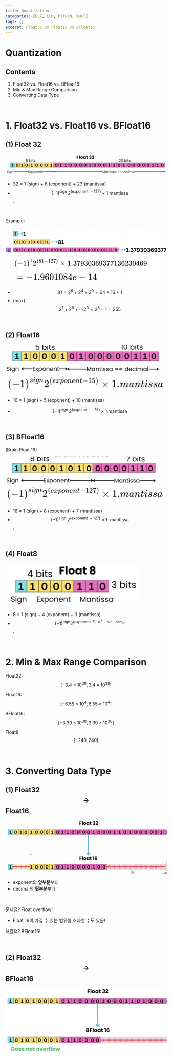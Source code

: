 ```yaml
---
title: Quantization
categories: [DLF, LLM, PYTHON, MULT]
tags: []
excerpt: Float32 vs Float16 vs BFloat16
---
```


<script src="https://cdn.mathjax.org/mathjax/latest/MathJax.js?config=TeX-AMS-MML_HTMLorMML" type="text/javascript"></script>

# Quantization

## Contents

1. Float32 vs. Float16 vs. BFloat16
2. Min & Max Range Comparison
3. Converting Data Type

<br>

# 1. Float32 vs. Float16 vs. BFloat16

## (1) Float 32

![figure2](/assets/img/llm/img496.png)

- 32 = 1 (sign) + 8 (exponent) + 23 (mantissa)
- $$(-1)^{\text {sign }} 2^{(\text {exponent }-127)} \times 1 \text {.mantissa }$$.

<br>

Example:

![figure2](/assets/img/llm/img497.png)

- $$81= 2^{6} + 2^4 + 2^0 = 64 + 16 +1$$
- (max): $$2^7 + 2^6+ \cdots 2^0 = 2^8-1 =255$$

<br>

## (2) Float16

![figure2](/assets/img/llm/img498.png)

- 16 = 1 (sign) + 5 (exponent) + 10 (mantissa)

- $$(-1)^{\text {sign }} 2^{(\text {exponent }-15)} \times 1 \text {.mantissa }$$

<br>

## (3) BFloat16

(Brain Float 16)

![figure2](/assets/img/llm/img499.png)

- 16 = 1 (sign) + 8 (exponent) + 7 (mantissa)
- $$(-1)^{\text {sign }} 2^{(\text {exponent }-127)} \times 1 . \text { mantissa }$$.

<br>

## (4) Float8

![figure2](/assets/img/llm/img500.png)

- 8 = 1 (sign) + 4 (exponent) + 3 (mantissa)
- $$(-1)^{\operatorname{sign}} 2^{\left(\text {exponent-7) } \times 1-n a-s s c_0 .\right.}$$.

<br>

# 2. Min & Max Range Comparison

Float32: $$\left[-3.4 \times 10^{38}, 3.4 \times 10^{38}\right]$$

Float16: $$\left[-6.55 \times 10^4, 6.55 \times 10^4\right]$$

BFloat16: $$\left[-3.39 \times 10^{38}, 3.39 \times 10^{38}\right]$$

Float8: $$[-240,240]$$

<br>

# 3. Converting Data Type

## (1) Float32 $$\rightarrow$$ Float16

![figure2](/assets/img/llm/img501.png)

- exponent의 **앞부분**부터
- decimal의 **뒷부분**부터

<br>

문제점? Float overflow!

- Float 16이 가질 수 있는 범위를 초과할 수도 있음!

해결책? BFloat16!

<br>

## (2) Float32 $$\rightarrow$$ BFloat16 

![figure2](/assets/img/llm/img502.png)
